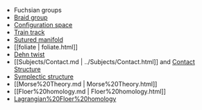 












-   Fuchsian groups
-   [Braid group](Braid%20group)
-   [Configuration space](Configuration%20space)
-   [Train track](Train%20track)
-   [Sutured manifold](Sutured%20manifold)
-   [[foliate | foliate.html]]
-   [Dehn twist](Dehn%20twist)
-   [[Subjects/Contact.md | ../Subjects/Contact.html]] and [Contact Structure](Contact%20Structure)
-   [Symplectic structure](Symplectic%20structure)
-   [[Morse%20Theory.md | Morse%20Theory.html]]
-   [[Floer%20homology.md | Floer%20homology.html]]
-   [Lagrangian%20Floer%20homology](Lagrangian%20Floer%20homology)
